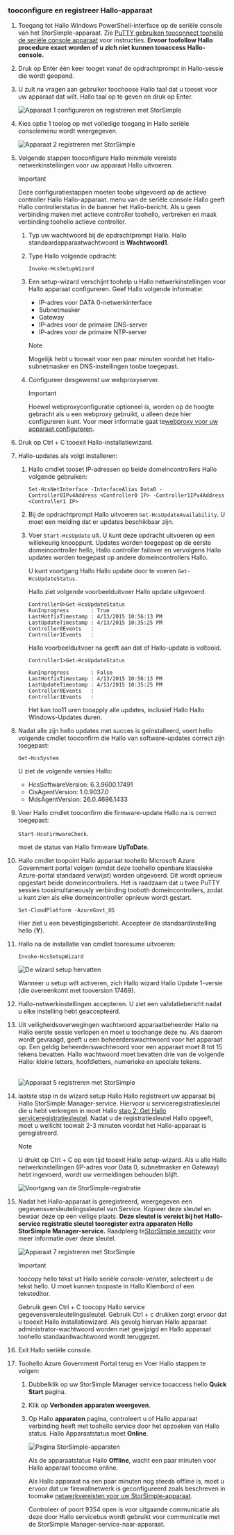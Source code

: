<!--author=SharS last changed: 02/22/16-->

### <a name="tooconfigure-and-register-hello-device"></a>tooconfigure en registreer Hallo-apparaat
1. Toegang tot Hallo Windows PowerShell-interface op de seriële console van het StorSimple-apparaat. Zie [PuTTY gebruiken tooconnect toohello de seriële console apparaat](#use-putty-to-connect-to-the-device-serial-console) voor instructies. **Ervoor toofollow Hallo procedure exact worden of u zich niet kunnen tooaccess Hallo-console.**
2. Druk op Enter één keer tooget vanaf de opdrachtprompt in Hallo-sessie die wordt geopend. 
3. U zult na vragen aan gebruiker toochoose Hallo taal dat u tooset voor uw apparaat dat wilt. Hallo taal op te geven en druk op Enter. 
   
    ![Apparaat 1 configureren en registreren met StorSimple](./media/storsimple-configure-and-register-device-gov/HCS_RegisterYourDevice1-gov-include.png)
4. Kies optie 1 toolog op met volledige toegang in Hallo seriële consolemenu wordt weergegeven. 
   
    ![Apparaat 2 registreren met StorSimple](./media/storsimple-configure-and-register-device-gov/HCS_RegisterYourDevice2-gov-include.png)
5. Volgende stappen tooconfigure Hallo minimale vereiste netwerkinstellingen voor uw apparaat Hallo uitvoeren.
   
   > [!IMPORTANT]
   > Deze configuratiestappen moeten toobe uitgevoerd op de actieve controller Hallo Hallo-apparaat. menu van de seriële console Hallo geeft Hallo controllerstatus in de banner het Hallo-bericht. Als u geen verbinding maken met actieve controller toohello, verbreken en maak verbinding toohello actieve controller.
   > 
   > 
   
   1. Typ uw wachtwoord bij de opdrachtprompt Hallo. Hallo standaardapparaatwachtwoord is **Wachtwoord1**.
   2. Type Hallo volgende opdracht:
      
        `Invoke-HcsSetupWizard`
   3. Een setup-wizard verschijnt toohelp u Hallo netwerkinstellingen voor Hallo apparaat configureren. Geef Hallo volgende informatie: 
      
      * IP-adres voor DATA 0-netwerkinterface
      * Subnetmasker
      * Gateway
      * IP-adres voor de primaire DNS-server
      * IP-adres voor de primaire NTP-server
      
      > [!NOTE]
      > Mogelijk hebt u toowait voor een paar minuten voordat het Hallo-subnetmasker en DNS-instellingen toobe toegepast. 
      > 
      > 
   4. Configureer desgewenst uw webproxyserver.
      
      > [!IMPORTANT]
      > Hoewel webproxyconfiguratie optioneel is, worden op de hoogte gebracht als u een webproxy gebruikt, u alleen deze hier configureren kunt. Voor meer informatie gaat te[webproxy voor uw apparaat configureren](../articles/storsimple/storsimple-configure-web-proxy.md). 
      > 
      > 
6. Druk op Ctrl + C tooexit Hallo-installatiewizard.
7. Hallo-updates als volgt installeren:
   
   1. Hallo cmdlet tooset IP-adressen op beide domeincontrollers Hallo volgende gebruiken:
      
      `Set-HcsNetInterface -InterfaceAlias Data0 -Controller0IPv4Address <Controller0 IP> -Controller1IPv4Address <Controller1 IP>`
   2. Bij de opdrachtprompt Hallo uitvoeren `Get-HcsUpdateAvailability`. U moet een melding dat er updates beschikbaar zijn.
   3. Voer `Start-HcsUpdate` uit. U kunt deze opdracht uitvoeren op een willekeurig knooppunt. Updates worden toegepast op de eerste domeincontroller hello, Hallo controller failover en vervolgens Hallo updates worden toegepast op andere domeincontrollers Hallo.
      
      U kunt voortgang Hallo Hallo update door te voeren `Get-HcsUpdateStatus`.    
      
      Hallo ziet volgende voorbeelduitvoer Hallo update uitgevoerd.
      
      ````
      Controller0>Get-HcsUpdateStatus
      RunInprogress       : True
      LastHotfixTimestamp : 4/13/2015 10:56:13 PM
      LastUpdateTimestamp : 4/13/2015 10:35:25 PM
      Controller0Events   :
      Controller1Events   : 
      ````
      
      Hallo voorbeelduitvoer na geeft aan dat of Hallo-update is voltooid.
      
      ````
      Controller1>Get-HcsUpdateStatus
      
      RunInprogress       : False
      LastHotfixTimestamp : 4/13/2015 10:56:13 PM
      LastUpdateTimestamp : 4/13/2015 10:35:25 PM
      Controller0Events   :
      Controller1Events   :
      
      ````
      
      Het kan too11 uren tooapply alle updates, inclusief Hallo Hallo Windows-Updates duren.

8. Nadat alle zijn hello updates met succes is geïnstalleerd, voert hello volgende cmdlet tooconfirm die Hallo van software-updates correct zijn toegepast:
   
     `Get-HcsSystem`
   
    U ziet de volgende versies Hallo:
   
   * HcsSoftwareVersion: 6.3.9600.17491
   * CisAgentVersion: 1.0.9037.0
   * MdsAgentVersion: 26.0.4696.1433
9. Voer Hallo cmdlet tooconfirm die firmware-update Hallo na is correct toegepast:
   
    `Start-HcsFirmwareCheck`.
   
     moet de status van Hallo firmware **UpToDate**.
10. Hallo cmdlet toopoint Hallo apparaat toohello Microsoft Azure Government portal volgen (omdat deze toohello openbare klassieke Azure-portal standaard verwijst) worden uitgevoerd. Dit wordt opnieuw opgestart beide domeincontrollers. Het is raadzaam dat u twee PuTTY sessies toosimultaneously verbinding tooboth domeincontrollers, zodat u kunt zien als elke domeincontroller opnieuw wordt gestart.
    
     `Set-CloudPlatform -AzureGovt_US`
    
    Hier ziet u een bevestigingsbericht. Accepteer de standaardinstelling hello (**Y**).
11. Hallo na de installatie van cmdlet tooresume uitvoeren:
    
     `Invoke-HcsSetupWizard`
    
     ![De wizard setup hervatten](./media/storsimple-configure-and-register-device-gov/HCS_ResumeSetup-gov-include.png)
    
    Wanneer u setup wilt activeren, zich Hallo wizard Hallo Update 1-versie (die overeenkomt met tooversion 17469). 
12. Hallo-netwerkinstellingen accepteren. U ziet een validatiebericht nadat u elke instelling hebt geaccepteerd.
13. Uit veiligheidsoverwegingen wachtwoord apparaatbeheerder Hallo na Hallo eerste sessie verlopen en moet u toochange deze nu. Als daarom wordt gevraagd, geeft u een beheerderswachtwoord voor het apparaat op. Een geldig beheerderswachtwoord voor een apparaat moet 8 tot 15 tekens bevatten. Hallo wachtwoord moet bevatten drie van de volgende Hallo: kleine letters, hoofdletters, numerieke en speciale tekens.
    
    <br/>![Apparaat 5 registreren met StorSimple](./media/storsimple-configure-and-register-device-gov/HCS_RegisterYourDevice5_gov-include.png)
14. laatste stap in de wizard setup Hallo Hallo registreert uw apparaat bij Hallo StorSimple Manager-service. Hiervoor u serviceregistratiesleutel die u hebt verkregen in moet Hallo [stap 2: Get Hallo serviceregistratiesleutel](#step-2-get-the-service-registration-key). Nadat u de registratiesleutel Hallo opgeeft, moet u wellicht toowait 2-3 minuten voordat het Hallo-apparaat is geregistreerd.
    
    > [!NOTE]
    > U drukt op Ctrl + C op een tijd tooexit Hallo setup-wizard. Als u alle Hallo netwerkinstellingen (IP-adres voor Data 0, subnetmasker en Gateway) hebt ingevoerd, wordt uw vermeldingen behouden blijft.
    > 
    > 
    
    ![Voortgang van de StorSimple-registratie](./media/storsimple-configure-and-register-device-gov/HCS_RegistrationProgress-gov-include.png)
15. Nadat het Hallo-apparaat is geregistreerd, weergegeven een gegevensversleutelingssleutel van Service. Kopieer deze sleutel en bewaar deze op een veilige plaats. **Deze sleutel is vereist bij het Hallo-service registratie sleutel tooregister extra apparaten Hello StorSimple Manager-service.** Raadpleeg te[StorSimple security](../articles/storsimple/storsimple-security.md) voor meer informatie over deze sleutel.
    
    ![Apparaat 7 registreren met StorSimple](./media/storsimple-configure-and-register-device-gov/HCS_RegisterYourDevice7_gov-include.png)    
    
    > [!IMPORTANT]
    > toocopy hello tekst uit Hallo seriële console-venster, selecteert u de tekst hello. U moet kunnen toopaste in Hallo Klembord of een teksteditor. 
    > 
    > Gebruik geen Ctrl + C toocopy Hallo service gegevensversleutelingssleutel. Gebruik Ctrl + c drukken zorgt ervoor dat u tooexit Hallo installatiewizard. Als gevolg hiervan Hallo apparaat administrator-wachtwoord worden niet gewijzigd en Hallo apparaat toohello standaardwachtwoord wordt teruggezet.
    > 
    > 
16. Exit Hallo seriële console.
17. Toohello Azure Government Portal terug en Voer Hallo stappen te volgen:
    
    1. Dubbelklik op uw StorSimple Manager service tooaccess hello **Quick Start** pagina.
    2. Klik op **Verbonden apparaten weergeven**.
    3. Op Hallo **apparaten** pagina, controleert u of Hallo apparaat verbinding heeft met toohello service door het opzoeken van Hallo status. Hallo Apparaatstatus moet **Online**.
       
        ![Pagina StorSimple-apparaten](./media/storsimple-configure-and-register-device-gov/HCS_DeviceOnline-gov-include.png) 
       
        Als de apparaatstatus Hallo **Offline**, wacht een paar minuten voor Hallo apparaat toocome online. 
       
        Als Hallo apparaat na een paar minuten nog steeds offline is, moet u ervoor dat uw firewallnetwerk is geconfigureerd zoals beschreven in toomake [netwerkvereisten voor uw StorSimple-apparaat](../articles/storsimple/storsimple-system-requirements.md). 
       
        Controleer of poort 9354 open is voor uitgaande communicatie als deze door Hallo servicebus wordt gebruikt voor communicatie met de StorSimple Manager-service-naar-apparaat.

